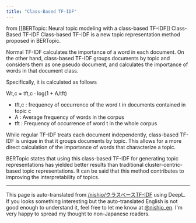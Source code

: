 ```yaml
---
title: "Class-Based TF-IDF"
---
```


from [[BERTopic: Neural topic modeling with a class-based TF-IDF]]
Class-Based TF-IDF
Class-based TF-IDF is a new topic representation method proposed in BERTopic.

Normal TF-IDF calculates the importance of a word in each document. On the other hand, class-based TF-IDF groups documents by topic and considers them as one pseudo document, and calculates the importance of words in that document class.

Specifically, it is calculated as follows

Wt,c = tft,c · log(1 + A/tft)

- tft,c : frequency of occurrence of the word t in documents contained in topic c
- A : Average frequency of words in the corpus
- tft : Frequency of occurrence of word t in the whole corpus

While regular TF-IDF treats each document independently, class-based TF-IDF is unique in that it groups documents by topic. This allows for a more direct calculation of the importance of words that characterize a topic.

BERTopic states that using this class-based TF-IDF for generating topic representations has yielded better results than traditional cluster-centric-based topic representations. It can be said that this method contributes to improving the interpretability of topics.


---
This page is auto-translated from [/nishio/クラスベースTF-IDF](https://scrapbox.io/nishio/クラスベースTF-IDF) using DeepL. If you looks something interesting but the auto-translated English is not good enough to understand it, feel free to let me know at [@nishio_en](https://twitter.com/nishio_en). I'm very happy to spread my thought to non-Japanese readers.